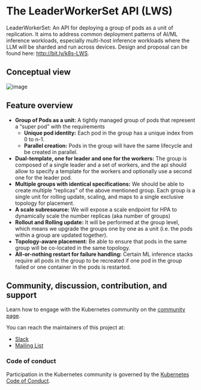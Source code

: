 # The LeaderWorkerSet API (LWS)

LeaderWorkerSet: An API for deploying a group of pods as a unit of replication. It aims to address common deployment patterns of AI/ML inference workloads, especially multi-host inference workloads where the LLM will be sharded and run across devices. 
Design and proposal can be found here: http://bit.ly/k8s-LWS.

## Conceptual view

![image](https://github.com/kubernetes-sigs/lws/assets/9022859/afe68191-609c-4b34-b992-107838002e0a)

## Feature overview

- **Group of Pods as a unit:** A tightly managed group of pods that represent a “super pod” with the requirements
  - **Unique pod identity:** Each pod in the group has a unique index from 0 to n-1.
  - **Parallel creation:** Pods in the group will have the same lifecycle and be created in parallel.
- **Dual-template, one for leader and one for the workers:** The group is composed of a single leader and a set of workers, and the api should allow to specify a template for the workers and optionally use a second one for the leader pod.
- **Multiple groups with identical specifications:** We should be able to create multiple “replicas” of the above mentioned group. Each group is a single unit for rolling update, scaling, and maps to a single exclusive topology for placement. 
- **A scale subresource:** We will expose a scale endpoint for HPA to dynamically scale the number replicas (aka number of groups)
- **Rollout and Rolling update:** It will be performed at the group level, which means we upgrade the groups one by one as a unit (i.e. the pods within a group are updated together).
- **Topology-aware placement:** Be able to ensure that pods in the same group will be co-located in the same topology.
- **All-or-nothing restart for failure handling:** Certain ML inference stacks require all pods in the group to be recreated if one pod in the group failed or one container in the pods is restarted.

## Community, discussion, contribution, and support

Learn how to engage with the Kubernetes community on the [community page](http://kubernetes.io/community/).

You can reach the maintainers of this project at:

- [Slack](https://kubernetes.slack.com/messages/sig-apps)
- [Mailing List](https://groups.google.com/g/kubernetes-sig-apps)

### Code of conduct

Participation in the Kubernetes community is governed by the [Kubernetes Code of Conduct](code-of-conduct.md).

[owners]: https://git.k8s.io/community/contributors/guide/owners.md
[Creative Commons 4.0]: https://git.k8s.io/website/LICENSE
